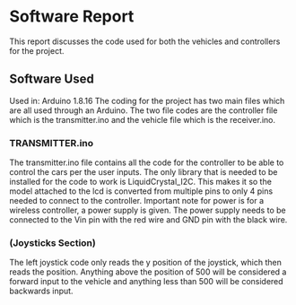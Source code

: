# Software Report
This report discusses the code used for both the vehicles and controllers for the project.

## Software Used
Used in: Arduino 1.8.16
The coding for the project has two main files which are all used through an Arduino. The two file codes are the controller file which is the transmitter.ino and the vehicle file which is the receiver.ino.

### TRANSMITTER.ino
The transmitter.ino file contains all the code for the controller to be able to control the cars per the user inputs. The only library that is needed to be installed for the code to work is LiquidCrystal_I2C. This makes it so the model attached to the lcd is converted from multiple pins to only 4 pins needed to connect to the controller. Important note for power is for a wireless controller, a power supply is given. The power supply needs to be connected to the Vin pin with the red wire and GND pin with the black wire.

### (Joysticks Section)
The left joystick code only reads the y position of the joystick, which then reads the position. Anything above the position of 500 will be considered a forward input to the vehicle and anything less than 500 will be considered backwards input.

